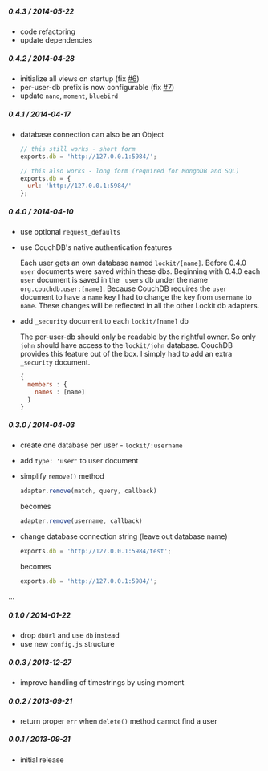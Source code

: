 
##### 0.4.3 / 2014-05-22

- code refactoring
- update dependencies

##### 0.4.2 / 2014-04-28

- initialize all views on startup (fix [#6](https://github.com/zeMirco/lockit-couchdb-adapter/issues/6))
- per-user-db prefix is now configurable (fix [#7](https://github.com/zeMirco/lockit-couchdb-adapter/pull/7))
- update `nano`, `moment`, `bluebird`

##### 0.4.1 / 2014-04-17

- database connection can also be an Object

  ```js
  // this still works - short form
  exports.db = 'http://127.0.0.1:5984/';  

  // this also works - long form (required for MongoDB and SQL)
  exports.db = {
    url: 'http://127.0.0.1:5984/'
  };
  ```

##### 0.4.0 / 2014-04-10

- use optional `request_defaults`
- use CouchDB's native authentication features

  Each user gets an own database named `lockit/[name]`.
  Before 0.4.0 `user` documents were saved within these dbs. Beginning with 0.4.0
  each `user` document is saved in the `_users` db under the name `org.couchdb.user:[name]`.
  Because CouchDB requires the `user` document to have a `name` key I had to change
  the key from `username` to `name`. These changes will be reflected in all the other
  Lockit db adapters.

- add `_security` document to each `lockit/[name]` db

  The per-user-db should only be readable by the rightful owner. So only `john`
  should have access to the `lockit/john` database. CouchDB provides this feature
  out of the box. I simply had to add an extra `_security` document.

  ```js
  {
    members : {
      names : [name]
    }
  }
  ```

##### 0.3.0 / 2014-04-03

- create one database per user - `lockit/:username`
- add `type: 'user'` to user document
- simplify `remove()` method

  ```js
  adapter.remove(match, query, callback)
  ```

  becomes

  ```js
  adapter.remove(username, callback)
  ```

- change database connection string (leave out database name)

  ```js
  exports.db = 'http://127.0.0.1:5984/test';
  ```

  becomes

  ```js
  exports.db = 'http://127.0.0.1:5984/';
  ```

...

##### 0.1.0 / 2014-01-22

 - drop `dbUrl` and use `db` instead
 - use new `config.js` structure

##### 0.0.3 / 2013-12-27

 - improve handling of timestrings by using moment

##### 0.0.2 / 2013-09-21

 - return proper `err` when `delete()` method cannot find a user

##### 0.0.1 / 2013-09-21

 - initial release
